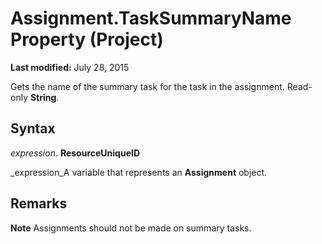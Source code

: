
# Assignment.TaskSummaryName Property (Project)

 **Last modified:** July 28, 2015

Gets the name of the summary task for the task in the assignment. Read-only  **String**.

## Syntax

 _expression_. **ResourceUniqueID**

 _expression_A variable that represents an  **Assignment** object.


## Remarks




 **Note**  Assignments should not be made on summary tasks.

